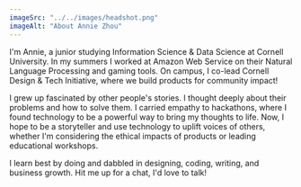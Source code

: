 ```yaml
---
imageSrc: "../../images/headshot.png"
imageAlt: "About Annie Zhou"
---
```


I'm Annie, a junior studying Information Science & Data Science at Cornell University. In my summers I worked at Amazon Web Service on their Natural Language Processing and gaming tools. On campus, I co-lead Cornell Design & Tech Initiative, where we build products for community impact!

I grew up fascinated by other people's stories. I thought deeply about their problems and how to solve them. I carried empathy to hackathons, where I found technology to be a powerful way to bring my thoughts to life. Now, I hope to be a storyteller and use technology to uplift voices of others, whether I'm considering the ethical impacts of products or leading educational workshops.

I learn best by doing and dabbled in designing, coding, writing, and business growth. Hit me up for a chat, I'd love to talk! 
